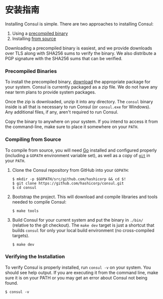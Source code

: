 # 安装指南

Installing Consul is simple. There are two approaches to installing Consul:

1. Using a [precompiled binary](https://www.consul.io/docs/install/index.html#precompiled-binaries)
2. Installing [from source](https://www.consul.io/docs/install/index.html#compiling-from-source)

Downloading a precompiled binary is easiest, and we provide downloads over TLS along with SHA256 sums to verify the binary. We also distribute a PGP signature with the SHA256 sums that can be verified.

### Precompiled Binaries <a id="precompiled-binaries"></a>

To install the precompiled binary, [download](https://www.consul.io/downloads.html) the appropriate package for your system. Consul is currently packaged as a zip file. We do not have any near term plans to provide system packages.

Once the zip is downloaded, unzip it into any directory. The `consul` binary inside is all that is necessary to run Consul \(or `consul.exe` for Windows\). Any additional files, if any, aren't required to run Consul.

Copy the binary to anywhere on your system. If you intend to access it from the command-line, make sure to place it somewhere on your `PATH`.

### Compiling from Source <a id="compiling-from-source"></a>

To compile from source, you will need [Go](https://golang.org/) installed and configured properly \(including a `GOPATH` environment variable set\), as well as a copy of [`git`](https://www.git-scm.com/) in your `PATH`.

1. Clone the Consul repository from GitHub into your `GOPATH`:

   ```text
   $ mkdir -p $GOPATH/src/github.com/hashicorp && cd $!
   $ git clone https://github.com/hashicorp/consul.git
   $ cd consul
   ```

2. Bootstrap the project. This will download and compile libraries and tools needed to compile Consul:

   ```text
   $ make tools
   ```

3. Build Consul for your current system and put the binary in `./bin/` \(relative to the git checkout\). The `make dev` target is just a shortcut that builds `consul` for only your local build environment \(no cross-compiled targets\).

   ```text
   $ make dev
   ```

### Verifying the Installation <a id="verifying-the-installation"></a>

To verify Consul is properly installed, run `consul -v` on your system. You should see help output. If you are executing it from the command line, make sure it is on your PATH or you may get an error about Consul not being found.

```text
$ consul -v
```

